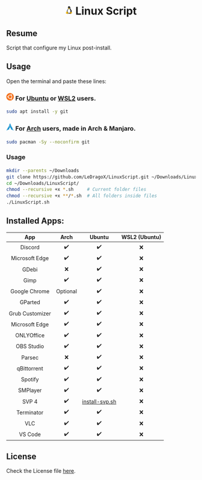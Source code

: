 <h1 align="center">
  <img width=4% src=./src/lib/images/linux-tux.png>
  Linux Script
</h1>

## Resume

Script that configure my Linux post-install.

## Usage

Open the terminal and paste these lines:

### <img width="4%" src="./src/lib/images/ubuntu-icon.webp" /> For [Ubuntu](src/scripts/ubuntu-script.sh) or [WSL2](src/scripts/wsl2-script.sh) users.

```sh
sudo apt install -y git
```

### <img width="4%" src="./src/lib/images/arch-linux-icon.png" /> For [Arch](src/scripts/arch-script.sh) users, made in Arch & Manjaro.

```sh
sudo pacman -Sy --noconfirm git
```

### Usage

```sh
mkdir --parents ~/Downloads
git clone https://github.com/LeDragoX/LinuxScript.git ~/Downloads/LinuxScript
cd ~/Downloads/LinuxScript/
chmod --recursive +x *.sh     # Current folder files
chmod --recursive +x **/*.sh  # All folders inside files
./LinuxScript.sh
```

## Installed Apps:

<div align="center">

|       App       |   Arch   |                    Ubuntu                    | WSL2 (Ubuntu) |
| :-------------: | :------: | :------------------------------------------: | :-----------: |
|     Discord     |    ✔️    |                      ✔️                      |      ❌       |
| Microsoft Edge  |    ✔️    |                      ✔️                      |      ❌       |
|      GDebi      |    ❌    |                      ✔️                      |      ❌       |
|      Gimp       |    ✔️    |                      ✔️                      |      ❌       |
|  Google Chrome  | Optional |                      ✔️                      |      ❌       |
|     GParted     |    ✔️    |                      ✔️                      |      ❌       |
| Grub Customizer |    ✔️    |                      ✔️                      |      ❌       |
| Microsoft Edge  |    ✔️    |                      ✔️                      |      ❌       |
|   ONLYOffice    |    ✔️    |                      ✔️                      |      ❌       |
|   OBS Studio    |    ✔️    |                      ✔️                      |      ❌       |
|     Parsec      |    ❌    |                      ✔️                      |      ❌       |
|   qBittorrent   |    ✔️    |                      ✔️                      |      ❌       |
|     Spotify     |    ✔️    |                      ✔️                      |      ❌       |
|    SMPlayer     |    ✔️    |                      ✔️                      |      ❌       |
|      SVP 4      |    ✔️    | [install-svp.sh](src/scripts/install-svp.sh) |      ❌       |
|   Terminator    |    ✔️    |                      ✔️                      |      ❌       |
|       VLC       |    ✔️    |                      ✔️                      |      ❌       |
|     VS Code     |    ✔️    |                      ✔️                      |      ❌       |

</div>

## License

Check the License file [here](LICENSE).
